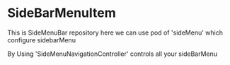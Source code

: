 # SideBarMenuItem
This is SideMenuBar repository here we can use pod of 'sideMenu' which configure sidebarMenu

By Using 'SideMenuNavigationController' controls all your sideBarMenu
  


